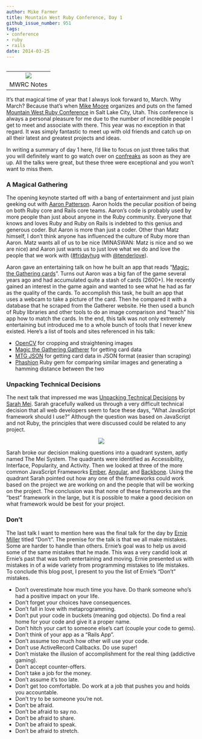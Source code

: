 ```yaml
---
author: Mike Farmer
title: Mountain West Ruby Conference, Day 1
github_issue_number: 951
tags:
- conference
- ruby
- rails
date: 2014-03-25
---
```


<table align="center" cellpadding="0" cellspacing="0" class="tr-caption-container" style="float: right; margin-left: 1em; text-align: right;"><tbody>
<tr><td style="text-align: center;"><img border="0" src="/blog/2014/03/mountain-west-ruby-conference-day-1/image-0.jpeg" style="margin-left: auto; margin-right: auto;"/></td></tr>
<tr><td class="tr-caption" style="text-align: center;">MWRC Notes</td></tr>
</tbody></table>

It’s that magical time of year that I always look forward to, March. Why March? Because that’s when [Mike Moore](https://twitter.com/blowmage) organizes and puts on the famed [Mountain West Ruby Conference](http://mtnwestrubyconf.org/) in Salt Lake City, Utah. This conference is always a personal pleasure for me due to the number of incredible people I get to meet and associate with there. This year was no exception in that regard. It was simply fantastic to meet up with old friends and catch up on all their latest and greatest projects and ideas.

In writing a summary of day 1 here, I’d like to focus on just three talks that you will definitely want to go watch over on [confreaks](http://www.confreaks.com/) as soon as they are up. All the talks were great, but these three were exceptional and you won’t want to miss them.

### A Magical Gathering

The opening keynote started off with a bang of entertainment and just plain geeking out with [Aaron Patterson](https://twitter.com/tenderlove). Aaron holds the peculiar position of being on both Ruby core and Rails core teams. Aaron’s code is probably used by more people than just about anyone in the Ruby community. Everyone that knows and loves Ruby and Ruby on Rails is indebted to this genius and generous coder. But Aaron is more than just a coder. Other than Matz himself, I don’t think anyone has influenced the culture of Ruby more than Aaron. Matz wants all of us to be nice (MINASWAN: Matz is nice and so we are nice) and Aaron just wants us to just love what we do and love the people that we work with ([#fridayhug](https://twitter.com/search?q=%23fridayhug) with [@tenderlove](http://tenderlovemaking.com/)).

Aaron gave an entertaining talk on how he built an app that reads “[Magic: the Gathering cards](https://magic.wizards.com/en)”. Turns out Aaron was a big fan of the game several years ago and had accumulated quite a stash of cards (2600+). He recently gained an interest in the game again and wanted to see what he had as far as the quality of the cards. To accomplish this task, he built an app that uses a webcam to take a picture of the card. Then he compared it with a database that he scraped from the Gatherer website. He then used a bunch of Ruby libraries and other tools to do an image comparison and “teach” his app how to match the cards. In the end, this talk was not only extremely entertaining but introduced me to a whole bunch of tools that I never knew existed. Here’s a list of tools and sites referenced in his talk:

- [OpenCV](https://github.com/ruby-opencv/ruby-opencv) for cropping and straightening images
- [Magic the Gathering Gatherer](http://gatherer.wizards.com/Pages/Default.aspx) for getting card data
- [MTG JSON](http://mtgjson.com/) for getting card data in JSON format (easier than scraping)
- [Phashion](https://github.com/westonplatter/phashion) Ruby gem for comparing similar images and generating a hamming distance between the two

### Unpacking Technical Decisions

The next talk that impressed me was [Unpacking Technical Decisions](https://speakerdeck.com/sarahmei/unpacking-technical-decisions-mountain-west-ruby-conf-2014) by [Sarah Mei](http://www.sarahmei.com/blog/). Sarah gracefully walked us through a very difficult technical decision that all web developers seem to face these days, “What JavaScript framework should I use?” Although the question was based on JavaScript and not Ruby, the principles that were discussed could be related to any project.

<div class="separator" style="clear: both; text-align: center;"><a href="/blog/2014/03/mountain-west-ruby-conference-day-1/image-1-big.png" imageanchor="1" style="margin-left: 1em; margin-right: 1em;"><img border="0" src="/blog/2014/03/mountain-west-ruby-conference-day-1/image-1.png"/></a></div>

Sarah broke our decision making questions into a quadrant system, aptly named The Mei System. The quadrants were identified as Accessibility, Interface, Popularity, and Activity. Then we looked at three of the more common JavaScript Frameworks [Ember](https://emberjs.com/), [Angular](https://angularjs.org/), and [Backbone](http://backbonejs.org/). Using the quadrant Sarah pointed out how any one of the frameworks could work based on the project we are working on and the people that will be working on the project. The conclusion was that none of these frameworks are the “best” framework in the large, but it is possible to make a good decision on what framework would be best for your project.

### Don’t

The last talk I want to mention here was the final talk for the day by [Ernie Miller](https://ernie.io/) titled “Don’t”. The premise for the talk is that we all make mistakes. Some are harder to handle than others. Ernie’s goal was to help us avoid some of the same mistakes that he made. This was a very candid look at Ernie’s past that was both entertaining and moving. Ernie presented us with mistakes in of a wide variety from programming mistakes to life mistakes. To conclude this blog post, I present to you the list of Ernie’s “Don’t” mistakes.

- Don’t overestimate how much time you have. Do thank someone who’s had a positive impact on your life.
- Don’t forget your choices have consequences.
- Don’t fall in love with metaprogramming.
- Don’t put your code in buckets (meaning god objects). Do find a real home for your code and give it a proper name.
- Don’t hitch your cart to someone else’s cart (couple your code to gems).
- Don’t think of your app as a “Rails App”.
- Don’t assume too much how other will use your code.
- Don’t use ActiveRecord Callbacks. Do use super!
- Don’t mistake the illusion of accomplishment for the real thing (addictive gaming).
- Don’t accept counter-offers.
- Don’t take a job for the money.
- Don’t assume it’s too late.
- Don’t get too comfortable. Do work at a job that pushes you and holds you accountable.
- Don’t try to be someone you’re not.
- Don’t be afraid.
- Don’t be afraid to say no.
- Don’t be afraid to share.
- Don’t be afraid to speak.
- Don’t be afraid to stretch.
